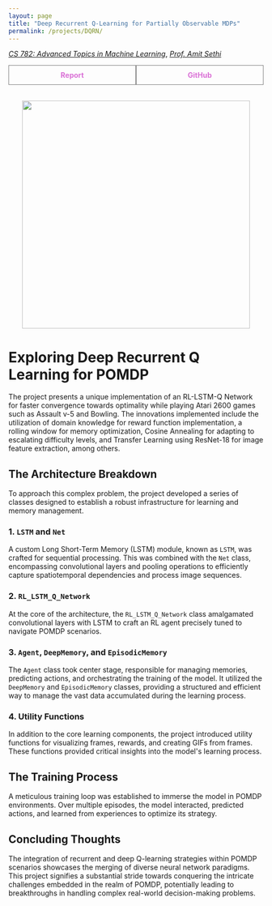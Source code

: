 ```yaml
---
layout: page
title: "Deep Recurrent Q-Learning for Partially Observable MDPs"
permalink: /projects/DQRN/
---
```



  [_CS 782: Advanced Topics in Machine Learning_](https://www.ee.iitb.ac.in/web/course_lists/ee-782-advanced-machine-learning/), [_Prof. Amit Sethi_](https://www.ee.iitb.ac.in/~asethi/) 

  <div style="display: flex;">
        <a href="/assets/pdf/EE782_Project.pdf" style="flex: 1; padding: 10px; border: 1px solid grey; text-align: center; text-decoration: none;">
        <div style="font-weight: bold; color: orchid;">Report</div>
    </a>
    <a href="https://github.com/Vansh28Kapoor/EE782-project" style="flex: 1; padding: 10px; border: 1px solid grey; text-align: center; text-decoration: none;">
        <div style="font-weight: bold; color: orchid;">GitHub</div>
    </a>
</div>

<br>

<p align="center">
    <img width="450"  src="/assets/img/DQRN.gif">
</p>

# Exploring Deep Recurrent Q Learning for POMDP

The project presents a unique implementation of an RL-LSTM-Q Network for faster convergence towards optimality while playing Atari 2600 games such as Assault v-5 and Bowling. The innovations implemented include the utilization of domain knowledge for reward function implementation, a rolling window for memory optimization, Cosine Annealing for adapting to escalating difficulty levels, and Transfer Learning using ResNet-18 for image feature extraction, among others.


## The Architecture Breakdown

To approach this complex problem, the project developed a series of classes designed to establish a robust infrastructure for learning and memory management.

### 1. `LSTM` and `Net`
A custom Long Short-Term Memory (LSTM) module, known as `LSTM`, was crafted for sequential processing. This was combined with the `Net` class, encompassing convolutional layers and pooling operations to efficiently capture spatiotemporal dependencies and process image sequences.

### 2. `RL_LSTM_Q_Network`
At the core of the architecture, the `RL_LSTM_Q_Network` class amalgamated convolutional layers with LSTM to craft an RL agent precisely tuned to navigate POMDP scenarios.

### 3. `Agent`, `DeepMemory`, and `EpisodicMemory`
The `Agent` class took center stage, responsible for managing memories, predicting actions, and orchestrating the training of the model. It utilized the `DeepMemory` and `EpisodicMemory` classes, providing a structured and efficient way to manage the vast data accumulated during the learning process.

### 4. Utility Functions
In addition to the core learning components, the project introduced utility functions for visualizing frames, rewards, and creating GIFs from frames. These functions provided critical insights into the model's learning process.

## The Training Process

A meticulous training loop was established to immerse the model in POMDP environments. Over multiple episodes, the model interacted, predicted actions, and learned from experiences to optimize its strategy.

## Concluding Thoughts

The integration of recurrent and deep Q-learning strategies within POMDP scenarios showcases the merging of diverse neural network paradigms. This project signifies a substantial stride towards conquering the intricate challenges embedded in the realm of POMDP, potentially leading to breakthroughs in handling complex real-world decision-making problems.
